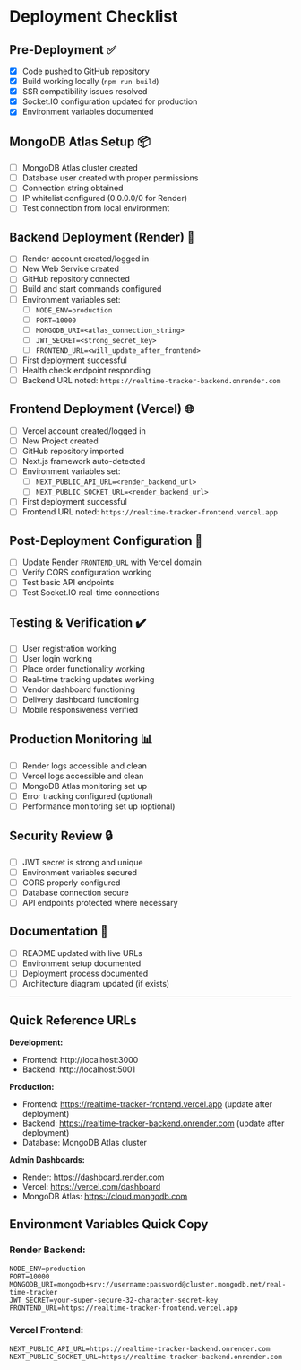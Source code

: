# Deployment Checklist

## Pre-Deployment ✅
- [x] Code pushed to GitHub repository
- [x] Build working locally (`npm run build`)
- [x] SSR compatibility issues resolved
- [x] Socket.IO configuration updated for production
- [x] Environment variables documented

## MongoDB Atlas Setup 📦
- [ ] MongoDB Atlas cluster created
- [ ] Database user created with proper permissions
- [ ] Connection string obtained
- [ ] IP whitelist configured (0.0.0.0/0 for Render)
- [ ] Test connection from local environment

## Backend Deployment (Render) 🚀
- [ ] Render account created/logged in
- [ ] New Web Service created
- [ ] GitHub repository connected
- [ ] Build and start commands configured
- [ ] Environment variables set:
  - [ ] `NODE_ENV=production`
  - [ ] `PORT=10000`
  - [ ] `MONGODB_URI=<atlas_connection_string>`
  - [ ] `JWT_SECRET=<strong_secret_key>`
  - [ ] `FRONTEND_URL=<will_update_after_frontend>`
- [ ] First deployment successful
- [ ] Health check endpoint responding
- [ ] Backend URL noted: `https://realtime-tracker-backend.onrender.com`

## Frontend Deployment (Vercel) 🌐
- [ ] Vercel account created/logged in
- [ ] New Project created
- [ ] GitHub repository imported
- [ ] Next.js framework auto-detected
- [ ] Environment variables set:
  - [ ] `NEXT_PUBLIC_API_URL=<render_backend_url>`
  - [ ] `NEXT_PUBLIC_SOCKET_URL=<render_backend_url>`
- [ ] First deployment successful
- [ ] Frontend URL noted: `https://realtime-tracker-frontend.vercel.app`

## Post-Deployment Configuration 🔧
- [ ] Update Render `FRONTEND_URL` with Vercel domain
- [ ] Verify CORS configuration working
- [ ] Test basic API endpoints
- [ ] Test Socket.IO real-time connections

## Testing & Verification ✔️
- [ ] User registration working
- [ ] User login working
- [ ] Place order functionality working
- [ ] Real-time tracking updates working
- [ ] Vendor dashboard functioning
- [ ] Delivery dashboard functioning
- [ ] Mobile responsiveness verified

## Production Monitoring 📊
- [ ] Render logs accessible and clean
- [ ] Vercel logs accessible and clean
- [ ] MongoDB Atlas monitoring set up
- [ ] Error tracking configured (optional)
- [ ] Performance monitoring set up (optional)

## Security Review 🔒
- [ ] JWT secret is strong and unique
- [ ] Environment variables secured
- [ ] CORS properly configured
- [ ] Database connection secure
- [ ] API endpoints protected where necessary

## Documentation 📝
- [ ] README updated with live URLs
- [ ] Environment setup documented
- [ ] Deployment process documented
- [ ] Architecture diagram updated (if exists)

---

## Quick Reference URLs

**Development:**
- Frontend: http://localhost:3000
- Backend: http://localhost:5001

**Production:**
- Frontend: https://realtime-tracker-frontend.vercel.app (update after deployment)
- Backend: https://realtime-tracker-backend.onrender.com (update after deployment)
- Database: MongoDB Atlas cluster

**Admin Dashboards:**
- Render: https://dashboard.render.com
- Vercel: https://vercel.com/dashboard
- MongoDB Atlas: https://cloud.mongodb.com

## Environment Variables Quick Copy

### Render Backend:
```
NODE_ENV=production
PORT=10000
MONGODB_URI=mongodb+srv://username:password@cluster.mongodb.net/real-time-tracker
JWT_SECRET=your-super-secure-32-character-secret-key
FRONTEND_URL=https://realtime-tracker-frontend.vercel.app
```

### Vercel Frontend:
```
NEXT_PUBLIC_API_URL=https://realtime-tracker-backend.onrender.com
NEXT_PUBLIC_SOCKET_URL=https://realtime-tracker-backend.onrender.com
```
